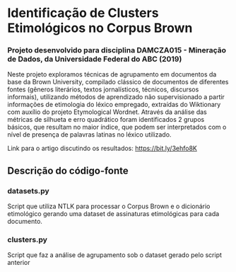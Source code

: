 # Identificação de Clusters Etimológicos no Corpus Brown
### Projeto desenvolvido para disciplina DAMCZA015 - Mineração de Dados, da Universidade Federal do ABC (2019)

Neste projeto exploramos técnicas de agrupamento em documentos da base da Brown University, compilado clássico de documentos de diferentes fontes (gêneros literários, textos jornalísticos, técnicos, discursos informais), utilizando métodos de aprendizado não supervisionado a partir informações de etimologia do léxico empregado, extraídas do Wiktionary com auxílio do projeto Etymological Wordnet. Através da análise das métricas de silhueta e erro quadrático foram identificados 2 grupos básicos, que resultam no maior índice, que podem ser interpretados com o nível de presença de palavras latinas no léxico utilizado.

Link para o artigo discutindo os resultados:
https://bit.ly/3ehfo8K

## Descrição do código-fonte

### datasets.py
Script que utiliza NTLK para processar o Corpus Brown e o dicionário etimológico gerando uma dataset de assinaturas etimológicas para cada documento.
### clusters.py
Script que faz a análise de agrupamento sob o dataset gerado pelo script anterior
